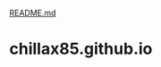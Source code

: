 [README.md](https://github.com/Chillax85/chillax85.github.io/files/7149120/README.md)
# chillax85.github.io
